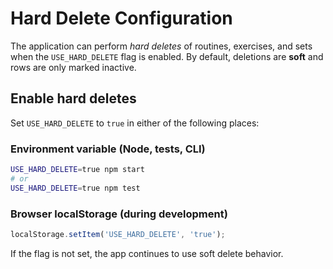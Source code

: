 # Hard Delete Configuration

The application can perform *hard deletes* of routines, exercises, and sets when the `USE_HARD_DELETE` flag is enabled. By default, deletions are **soft** and rows are only marked inactive.

## Enable hard deletes

Set `USE_HARD_DELETE` to `true` in either of the following places:

### Environment variable (Node, tests, CLI)
```bash
USE_HARD_DELETE=true npm start
# or
USE_HARD_DELETE=true npm test
```

### Browser localStorage (during development)
```javascript
localStorage.setItem('USE_HARD_DELETE', 'true');
```

If the flag is not set, the app continues to use soft delete behavior.
